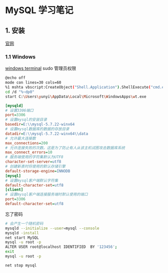 # MySQL 学习笔记

## 1. 安装

[官网](https://dev.mysql.com/downloads/)

### 1.1 Windows

[windows terminal](https://www.zhihu.com/question/353701331) sudo 管理员权限

```bash
@echo off
mode con lines=30 cols=60
%1 mshta vbscript:CreateObject("Shell.Application").ShellExecute("cmd.exe","/c %~s0 ::","","runas",1)(window.close)&&exit
cd /d "%~dp0"
start C:\Users\yunyi\AppData\Local\Microsoft\WindowsApps\wt.exe
```

```ini
[mysqld]
# 设置3306端口
port=3306
# 设置mysql的安装目录
basedir=E:\\mysql-5.7.22-winx64
# 设置mysql数据库的数据的存放目录
datadir=E:\\mysql-5.7.22-winx64\\data
# 允许最大连接数
max_connections=200
# 允许连接失败的次数。这是为了防止有人从该主机试图攻击数据库系统
max_connect_errors=10
# 服务端使用的字符集默认为UTF8
character-set-server=utf8
# 创建新表时将使用的默认存储引擎
default-storage-engine=INNODB
[mysql]
# 设置mysql客户端默认字符集
default-character-set=utf8
[client]
# 设置mysql客户端连接服务端时默认使用的端口
port=3306
default-character-set=utf8
```

忘了密码

```bash
# 会产生一个随机密码
mysqld --initialize --user=mysql --console 
mysqld -install
net start MySQL
mysql -u root -p
ALTER USER root@localhost IDENTIFIED  BY '123456';
exit
mysql -u root -p
```

```bash
net stop mysql
```
